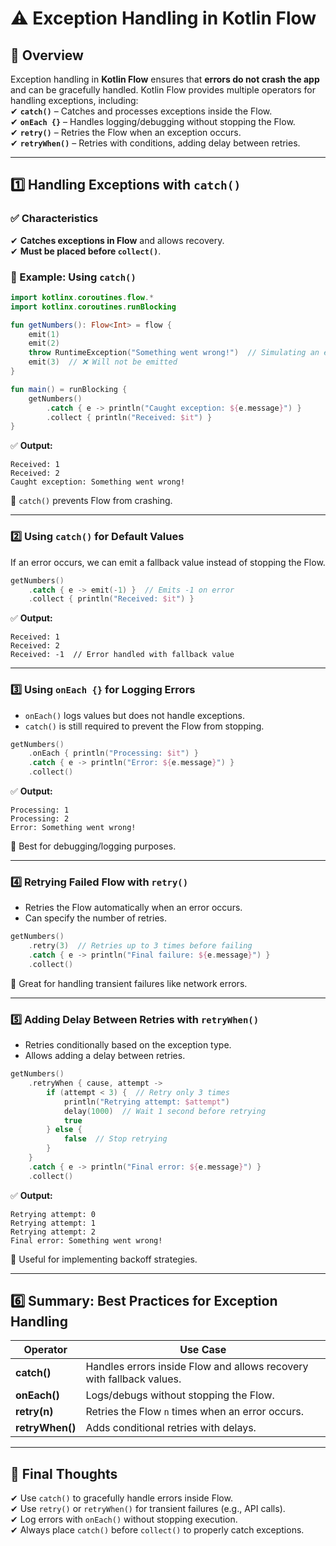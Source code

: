 # ⚠️ Exception Handling in Kotlin Flow  

## 📌 Overview  
Exception handling in **Kotlin Flow** ensures that **errors do not crash the app** and can be gracefully handled. Kotlin Flow provides multiple operators for handling exceptions, including:  
✔ **`catch()`** – Catches and processes exceptions inside the Flow.  
✔ **`onEach {}`** – Handles logging/debugging without stopping the Flow.  
✔ **`retry()`** – Retries the Flow when an exception occurs.  
✔ **`retryWhen()`** – Retries with conditions, adding delay between retries.  

---

## **1️⃣ Handling Exceptions with `catch()`**
### ✅ Characteristics  
✔ **Catches exceptions in Flow** and allows recovery.  
✔ **Must be placed before `collect()`**.  

### 🔹 Example: Using `catch()`
```kotlin
import kotlinx.coroutines.flow.*
import kotlinx.coroutines.runBlocking

fun getNumbers(): Flow<Int> = flow {
    emit(1)
    emit(2)
    throw RuntimeException("Something went wrong!")  // Simulating an error
    emit(3)  // ❌ Will not be emitted
}

fun main() = runBlocking {
    getNumbers()
        .catch { e -> println("Caught exception: ${e.message}") }
        .collect { println("Received: $it") }
}
```
✅ **Output:**
```
Received: 1
Received: 2
Caught exception: Something went wrong!
```
📌 `catch()` prevents Flow from crashing.

---

### 2️⃣ Using `catch()` for Default Values  
If an error occurs, we can emit a fallback value instead of stopping the Flow.
```kotlin
getNumbers()
    .catch { e -> emit(-1) }  // Emits -1 on error
    .collect { println("Received: $it") }
```
✅ **Output:**
```
Received: 1
Received: 2
Received: -1  // Error handled with fallback value
```

---

### 3️⃣ Using `onEach {}` for Logging Errors  
- `onEach()` logs values but does not handle exceptions.  
- `catch()` is still required to prevent the Flow from stopping.  
```kotlin
getNumbers()
    .onEach { println("Processing: $it") }
    .catch { e -> println("Error: ${e.message}") }
    .collect()
```
✅ **Output:**
```
Processing: 1
Processing: 2
Error: Something went wrong!
```
📌 Best for debugging/logging purposes.

---

### 4️⃣ Retrying Failed Flow with `retry()`  
- Retries the Flow automatically when an error occurs.  
- Can specify the number of retries.  
```kotlin
getNumbers()
    .retry(3)  // Retries up to 3 times before failing
    .catch { e -> println("Final failure: ${e.message}") }
    .collect()
```
📌 Great for handling transient failures like network errors.

---

### 5️⃣ Adding Delay Between Retries with `retryWhen()`  
- Retries conditionally based on the exception type.  
- Allows adding a delay between retries.  
```kotlin
getNumbers()
    .retryWhen { cause, attempt ->
        if (attempt < 3) {  // Retry only 3 times
            println("Retrying attempt: $attempt")
            delay(1000)  // Wait 1 second before retrying
            true
        } else {
            false  // Stop retrying
        }
    }
    .catch { e -> println("Final error: ${e.message}") }
    .collect()
```
✅ **Output:**
```
Retrying attempt: 0
Retrying attempt: 1
Retrying attempt: 2
Final error: Something went wrong!
```
📌 Useful for implementing backoff strategies.

---

## **6️⃣ Summary: Best Practices for Exception Handling**
| Operator     | Use Case |
|--------------|----------|
| **catch()**  | Handles errors inside Flow and allows recovery with fallback values. |
| **onEach()** | Logs/debugs without stopping the Flow. |
| **retry(n)** | Retries the Flow `n` times when an error occurs. |
| **retryWhen()** | Adds conditional retries with delays. |

---

## 📌 Final Thoughts  
✔ Use `catch()` to gracefully handle errors inside Flow.  
✔ Use `retry()` or `retryWhen()` for transient failures (e.g., API calls).  
✔ Log errors with `onEach()` without stopping execution.  
✔ Always place `catch()` before `collect()` to properly catch exceptions.  
